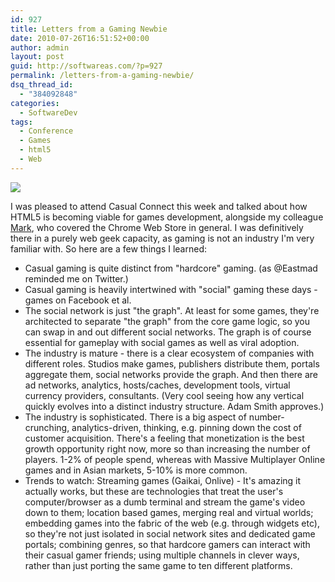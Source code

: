 ```yaml
---
id: 927
title: Letters from a Gaming Newbie
date: 2010-07-26T16:51:52+00:00
author: admin
layout: post
guid: http://softwareas.com/?p=927
permalink: /letters-from-a-gaming-newbie/
dsq_thread_id:
  - "384092848"
categories:
  - SoftwareDev
tags:
  - Conference
  - Games
  - html5
  - Web
---
```

<img src="http://picupper.com/2010/07/24/noobs-ydc.jpg" />

I was pleased to attend Casual Connect this week and talked about how HTML5 is becoming viable for games development, alongside my colleague <a href="http://www.satori.org">Mark</a>, who covered the Chrome Web Store in general. I was definitively there in a purely web geek capacity, as gaming is not an industry I'm very familiar with. So here are a few things I learned:

<ul>
  <li>Casual gaming is quite distinct from "hardcore" gaming. (as @Eastmad reminded me on Twitter.)</li>
  <li>Casual gaming is heavily intertwined with "social" gaming these days - games on Facebook et al.</li>
  <li>The social network is just "the graph". At least for some games, they're architected to separate "the graph" from the core game logic, so you can swap in and out different social networks. The graph is of course essential for gameplay with social games as well as viral adoption.</li>
  <li>The industry is mature - there is a clear ecosystem of companies with different roles. Studios make games, publishers distribute them, portals aggregate them, social networks provide the graph. And then there are ad networks, analytics, hosts/caches, development tools, virtual currency providers, consultants. (Very cool seeing how any vertical quickly evolves into a distinct industry structure. Adam Smith approves.)</li>
  <li>The industry is sophisticated. There is a big aspect of number-crunching, analytics-driven, thinking, e.g. pinning down the cost of customer acquisition. There's a feeling that monetization is the best growth opportunity right now, more so than increasing the number of players. 1-2% of people spend, whereas with Massive Multiplayer Online games and in Asian markets, 5-10% is more common.</li>
  <li>Trends to watch: Streaming games (Gaikai, Onlive) - It's amazing it actually works, but these are technologies that treat the user's computer/browser as a dumb terminal and stream the game's video down to them; location based games, merging real and virtual worlds; embedding games into the fabric of the web (e.g. through widgets etc), so they're not just isolated in social network sites and dedicated game portals; combining genres, so that hardcore gamers can interact with their casual gamer friends; using multiple channels in clever ways, rather than just porting the same game to ten different platforms.</li>
</ul>


